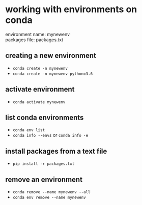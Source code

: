 # working with environments on conda

environment name: mynewenv \
packages file: packages.txt

## creating a new environment

- `conda create -n mynewenv`
- `conda create -n mynewenv python=3.6`

## activate environment
- `conda activate mynewenv`

## list conda environments
- `conda env list` 
- `conda info --envs` or `conda info -e`

## install packages from a text file
- `pip install -r packages.txt`

## remove an environment
- `conda remove --name mynewenv --all`
- `conda env remove --name mynewenv`
